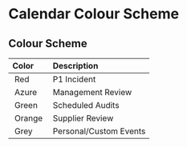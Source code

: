 # Calendar Colour Scheme

## Colour Scheme

| Color 																							| Description 			|
| :------------------------------------------------------------------------------------------------ | :-------------------- |
| <!-- <span style="background-color:#fd5d93; color:white"> -->&nbsp;Red&nbsp;		<!--</span>-->	| P1 Incident 			|
| <!-- <span style="background-color:#1d8cf8; color:white"> -->&nbsp;Azure&nbsp;	<!--</span>-->	| Management Review 	|
| <!-- <span style="background-color:#00bf9a; color:white"> -->&nbsp;Green&nbsp;	<!--</span>-->	| Scheduled Audits		|
| <!-- <span style="background-color:#ff8d72; color:white"> -->&nbsp;Orange&nbsp;	<!--</span>-->	| Supplier Review		|
| <!-- <span style="background-color:#344675; color:white"> -->&nbsp;Grey&nbsp;		<!--</span>-->	| Personal/Custom Events|